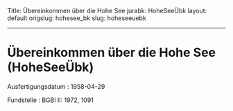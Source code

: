 Title: Übereinkommen über die Hohe See
jurabk: HoheSeeÜbk
layout: default
origslug: hohesee_bk
slug: hoheseeuebk

---

# Übereinkommen über die Hohe See (HoheSeeÜbk)

Ausfertigungsdatum
:   1958-04-29

Fundstelle
:   BGBl II: 1972, 1091

